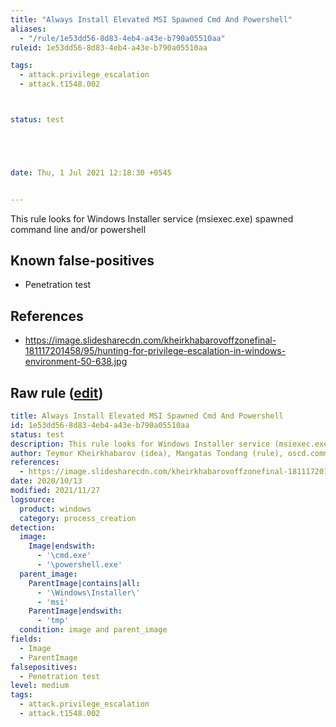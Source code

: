 ```yaml
---
title: "Always Install Elevated MSI Spawned Cmd And Powershell"
aliases:
  - "/rule/1e53dd56-8d83-4eb4-a43e-b790a05510aa"
ruleid: 1e53dd56-8d83-4eb4-a43e-b790a05510aa

tags:
  - attack.privilege_escalation
  - attack.t1548.002



status: test





date: Thu, 1 Jul 2021 12:18:30 +0545


---
```


This rule looks for Windows Installer service (msiexec.exe) spawned command line and/or powershell

<!--more-->


## Known false-positives

* Penetration test



## References

* https://image.slidesharecdn.com/kheirkhabarovoffzonefinal-181117201458/95/hunting-for-privilege-escalation-in-windows-environment-50-638.jpg


## Raw rule ([edit](https://github.com/SigmaHQ/sigma/edit/master/rules/windows/process_creation/proc_creation_win_always_install_elevated_msi_spawned_cmd_powershell.yml))
```yaml
title: Always Install Elevated MSI Spawned Cmd And Powershell
id: 1e53dd56-8d83-4eb4-a43e-b790a05510aa
status: test
description: This rule looks for Windows Installer service (msiexec.exe) spawned command line and/or powershell
author: Teymur Kheirkhabarov (idea), Mangatas Tondang (rule), oscd.community
references:
  - https://image.slidesharecdn.com/kheirkhabarovoffzonefinal-181117201458/95/hunting-for-privilege-escalation-in-windows-environment-50-638.jpg
date: 2020/10/13
modified: 2021/11/27
logsource:
  product: windows
  category: process_creation
detection:
  image:
    Image|endswith:
      - '\cmd.exe'
      - '\powershell.exe'
  parent_image:
    ParentImage|contains|all:
      - '\Windows\Installer\'
      - 'msi'
    ParentImage|endswith:
      - 'tmp'
  condition: image and parent_image
fields:
  - Image
  - ParentImage
falsepositives:
  - Penetration test
level: medium
tags:
  - attack.privilege_escalation
  - attack.t1548.002

```
